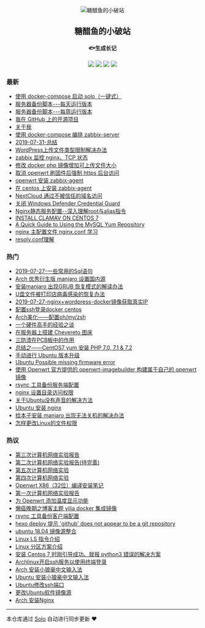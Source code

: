<p align="center"><img alt="糖醋鱼的小破站" src="https://static.b3log.org/images/brand/solo-32.png"></p><h2 align="center">
糖醋鱼的小破站
</h2>

<h4 align="center">🐟生成长记</h4>
<p align="center"><a title="糖醋鱼的小破站" target="_blank" href="https://github.com/expoli/solo-blog"><img src="https://img.shields.io/github/last-commit/expoli/solo-blog.svg?style=flat-square&color=FF9900"></a>
<a title="GitHub repo size in bytes" target="_blank" href="https://github.com/expoli/solo-blog"><img src="https://img.shields.io/github/repo-size/expoli/solo-blog.svg?style=flat-square"></a>
<a title="Solo Version" target="_blank" href="https://github.com/b3log/solo/releases"><img src="https://img.shields.io/badge/solo-3.6.3-f1e05a.svg?style=flat-square&color=blueviolet"></a>
<a title="Hits" target="_blank" href="https://github.com/b3log/hits"><img src="https://hits.b3log.org/expoli/solo-blog.svg"></a></p>

### 最新

* [使用 docker-compose 启动 solo（一键式）](https://expoli.tech/articles/2019/08/02/1564718521702.html)
* [服务器备份脚本---每天运行版本](https://expoli.tech/articles/2019/08/02/1564714960295.html)
* [服务器备份脚本---每周运行版本](https://expoli.tech/articles/2019/08/02/1564714959469.html)
* [我在 GitHub 上的开源项目](https://expoli.tech/my-github-repos)
* [关于我](https://expoli.tech/articles/2019/08/01/1564714954727.html)
* [使用 docker-compose 编排 zabbix-server](https://expoli.tech/articles/2019/08/01/1564656221752.html)
* [2019-07-31-总结](https://expoli.tech/articles/2019/07/30/1564656221252.html)
* [WordPress上传文件类型限制解决办法](https://expoli.tech/articles/2019/07/30/1564656221047.html)
* [zabbix 监控 nginx、TCP 状态](https://expoli.tech/articles/2019/07/30/1564656220810.html)
* [修改 docker php 镜像增加可上传文件大小](https://expoli.tech/articles/2019/07/30/1564656220499.html)
* [取消 openwrt 刷固件后强制 https 后台访问](https://expoli.tech/articles/2019/07/30/1564656220231.html)
* [openwrt 安装 zabbix-agent](https://expoli.tech/articles/2019/07/30/1564656214475.html)
* [在 centos 上安装 zabbix-agent](https://expoli.tech/articles/2019/07/30/1564656213661.html)
* [NextCloud 通过不被信任的域名访问](https://expoli.tech/articles/2019/07/29/1564656219723.html)
* [关闭 Windows Defender Credential Guard](https://expoli.tech/articles/2019/07/29/1564656219981.html)
* [Nginx静态服务配置--深入理解root与alias指令](https://expoli.tech/articles/2019/07/28/1564656219448.html)
* [INSTALL CLAMAV ON CENTOS 7](https://expoli.tech/articles/2019/07/27/1564656222498.html)
* [A Quick Guide to Using the MySQL Yum Repository](https://expoli.tech/articles/2019/07/27/1564656222094.html)
* [nginx 主配置文件 nginx.conf 学习](https://expoli.tech/articles/2019/07/27/1564656221533.html)
* [resolv.conf理解](https://expoli.tech/articles/2019/07/27/1564656218143.html)

### 热门

* [2019-07-27-一些常用的Sql语句](https://expoli.tech/articles/2019/07/27/1564656218398.html)
* [Arch 优秀衍生版 manjaro 设置国内源](https://expoli.tech/articles/2018/04/29/1564656227925.html)
* [安装manjaro 出现GRUB 恢复模式的解读办法](https://expoli.tech/articles/2018/04/29/1564656228433.html)
* [U盘文件被打印店病毒感染的恢复办法](https://expoli.tech/articles/2018/05/08/1564714955170.html)
* [2019-07-27-nginx+wordpress-docker镜像获取真实IP](https://expoli.tech/articles/2019/07/27/1564656217457.html)
* [配置ssh登录docker centos](https://expoli.tech/articles/2018/11/17/1564656235228.html)
* [Arch美化——配置oh/my/zsh](https://expoli.tech/articles/2018/04/29/1564656227508.html)
* [一个硬件高手的经验之谈](https://expoli.tech/articles/2018/10/19/1564656232031.html)
* [在服务器上搭建 Chevereto 图床](https://expoli.tech/articles/2018/10/20/1564656233122.html)
* [三防漆在PCB板中的作用](https://expoli.tech/articles/2018/10/19/1564656232920.html)
* [总结之——CentOS7 yum 安装 PHP 7.0, 7.1 & 7.2](https://expoli.tech/articles/2019/07/26/1564656215136.html)
* [手动进行 Ubuntu 版本升级](https://expoli.tech/articles/2019/03/22/1564656238079.html)
* [Ubuntu Possible missing firmware error](https://expoli.tech/articles/2019/03/22/1564656237880.html)
* [使用 Openwrt 官方提供的 openwrt-imagebuilder 构建属于自己的 openwrt 镜像](https://expoli.tech/articles/2019/03/22/1564656237381.html)
* [rsync 工具备份服务端配置](https://expoli.tech/articles/2018/11/18/1564656235928.html)
* [nginx 设置目录访问权限](https://expoli.tech/articles/2018/04/16/1564656224308.html)
* [关于Ubuntu没有声音的解决方法](https://expoli.tech/articles/2018/04/07/1564656223111.html)
* [Ubuntu 安装 nginx](https://expoli.tech/articles/2018/04/16/1564656224516.html)
* [给本子安装 manjaro 出现无法关机的解决办法](https://expoli.tech/articles/2018/04/29/1564656228192.html)
* [怎样更改Linux的文件权限](https://expoli.tech/articles/2018/04/27/1564656225825.html)

### 热议

* [第三次计算机网络实验报告](https://expoli.tech/articles/2019/04/15/1564656238929.html)
* [第二次计算机网络实验报告(待完善)](https://expoli.tech/articles/2019/04/15/1564656238673.html)
* [第五次计算机网络实验](https://expoli.tech/articles/2019/04/17/1564656239324.html)
* [第四次计算机网络实验](https://expoli.tech/articles/2019/04/15/1564656239121.html)
* [Openwrt X86（32位）编译安装笔记](https://expoli.tech/articles/2019/03/14/1564656236948.html)
* [第一次计算机网络实验报告](https://expoli.tech/articles/2019/03/22/1564656237598.html)
* [为 Openwrt 添加温度显示功能](https://expoli.tech/articles/2019/03/22/1564656238463.html)
* [懒癌晚期之博客主题 yilia docker 集成镜像](https://expoli.tech/articles/2018/11/17/1564656234922.html)
* [rsync 工具备份客户端配置](https://expoli.tech/articles/2018/11/18/1564656235627.html)
* [hexo deploy 提示 'github' does not appear to be a git repository](https://expoli.tech/articles/2018/11/17/1564656235419.html)
* [ubuntu 18.04 镜像源整合](https://expoli.tech/articles/2018/11/18/1564656236180.html)
* [Linux LS 指令介绍](https://expoli.tech/articles/2018/04/27/1564656226697.html)
* [Linux 分区方案介绍](https://expoli.tech/articles/2018/04/27/1564656226278.html)
* [安装 Centos 7 时刚引导成功、就报 python3 错误的解决方案](https://expoli.tech/articles/2018/04/20/1564656224983.html)
* [Archlinux开启ssh服务以使用终端登录](https://expoli.tech/articles/2018/04/29/1564656227712.html)
* [Arch 安装小狼毫中文输入法](https://expoli.tech/articles/2018/04/29/1564656227300.html)
* [Ubuntu 安装小狼豪中文输入法](https://expoli.tech/articles/2018/04/24/1564656225523.html)
* [Ubuntu修改ssh端口](https://expoli.tech/articles/2018/04/27/1564656226041.html)
* [更改Ubuntu软件镜像源](https://expoli.tech/articles/2018/04/20/1564656224783.html)
* [Arch 安装Nginx](https://expoli.tech/articles/2018/04/29/1564656226960.html)

---

本仓库通过 [Solo](https://github.com/b3log/solo) 自动进行同步更新 ❤️ 